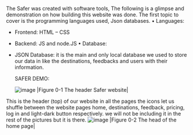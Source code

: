 The Safer was created with software tools, The following is a glimpse and demonstration on how building this website was done.
The first topic to cover is the programming languages used, Json databases.
•	Languages: 
-	Frontend: HTML – CSS 
-	Backend: JS and node.JS
•	Database: 
-	JSON Database: it is the main and only local database we used to store our data in like the destinations, feedbacks and users with their information.

	SAFER DEMO:

	![image](https://github.com/user-attachments/assets/ed968c1b-a804-4bcc-9281-329687978045)
                          |Figure 0-1 The header Safer website|
 	
This is the header (top) of our website in all the pages the icons let us shuffle between the website pages home, destinations, feedback, pricing, log in and light-dark button respectively.
we will not be including it in the rest of the pictures but it is there.
        ![image](https://github.com/user-attachments/assets/9370ccc3-2e33-43ff-ac8c-1df539e7e6fb)
                          |Figure 0-2 The head of the home page|


